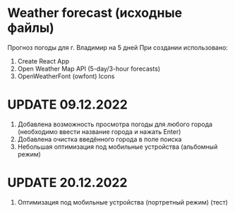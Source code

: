 # Weather forecast (исходные файлы)
Прогноз погоды для г. Владимир на 5 дней
При создании использовано:
1) Create React App
2) Open Weather Map API (5-day/3-hour forecasts)
3) OpenWeatherFont (owfont) Icons

# UPDATE 09.12.2022
1) Добавлена возможность просмотра погоды для любого города (необходимо ввести название города и нажать Enter)
2) Добавлена очистка введённого города в поле поиска
3) Небольшая оптимизация под мобильные устройства (альбомный режим)

# UPDATE 20.12.2022
1) Оптимизация под мобильные устройства (портретный режим) (тест)